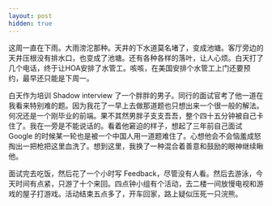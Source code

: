 ```yaml
---
layout: post
hidden: true
---
```


这周一直在下雨。大雨滂沱那种。天井的下水道莫名堵了，变成池塘。客厅旁边的天井压根没有排水口，也变成了池塘。还有各种各样的落叶，让人心烦。白天打了几个电话，终于让HOA安排了水管工。咳咳，在美国安排个水管工上门还要预约，最早还只能是下周一。

白天作为培训 Shadow interview 了一个胖胖的男子。同行的面试官考了他一道在我看来特别难的题。因为我花了一早上去做那道题也只想出来一个很一般的解法。何况还是一个刚毕业的前端。果不其然男胖子支支吾吾，整个四十五分钟被自己卡住了。我在一旁是不能说话的。看着他窘迫的样子，想起了三年前自己面试 Google 的时候某一轮也是被一个中国人用一道题难住了。心想他会不会恼羞成怒掏出一把枪把这里血洗了。想到这里，我换了一种混合着善意和鼓励的眼神继续瞅他。

面试完去吃饭，然后花了一个小时写 Feedback，尽管没有人看。然后去游泳，今天时间有点紧，只游了十个来回。四点钟小组有个活动，去二楼一间放慢电视和游戏的屋子打游戏。活动结束五点多了，开车回家，路上疑似压死一只浣熊。